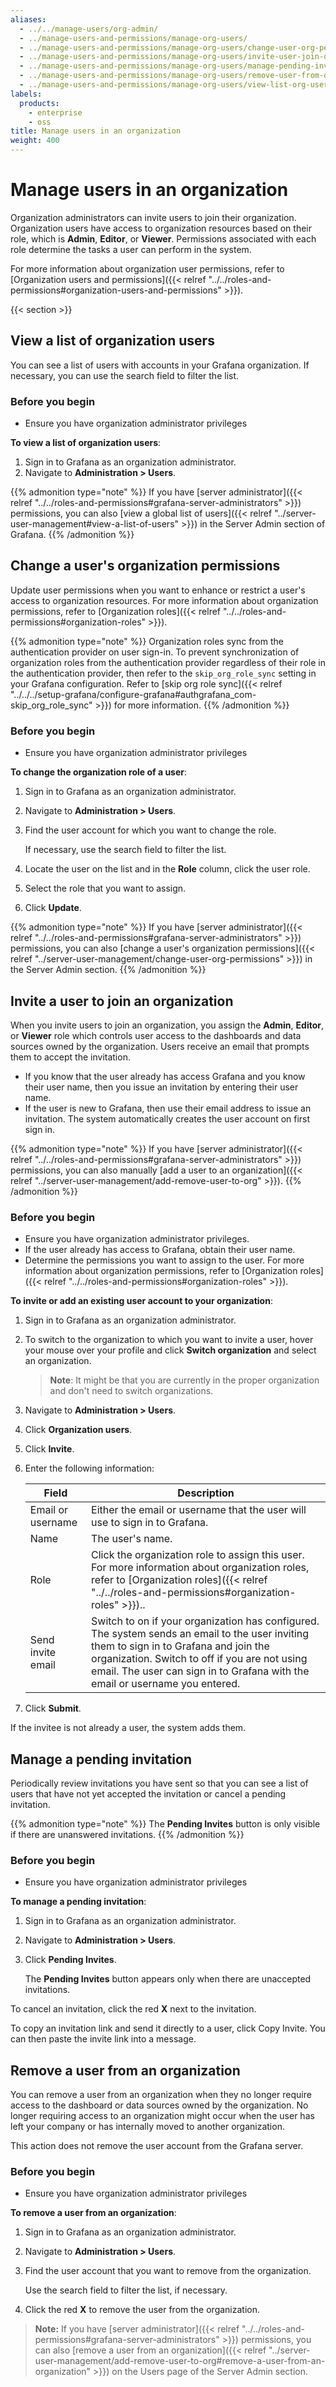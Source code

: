 ```yaml
---
aliases:
  - ../../manage-users/org-admin/
  - ../manage-users-and-permissions/manage-org-users/
  - ../manage-users-and-permissions/manage-org-users/change-user-org-permissions/
  - ../manage-users-and-permissions/manage-org-users/invite-user-join-org/
  - ../manage-users-and-permissions/manage-org-users/manage-pending-invites/
  - ../manage-users-and-permissions/manage-org-users/remove-user-from-org/
  - ../manage-users-and-permissions/manage-org-users/view-list-org-users/
labels:
  products:
    - enterprise
    - oss
title: Manage users in an organization
weight: 400
---
```


# Manage users in an organization

Organization administrators can invite users to join their organization. Organization users have access to organization resources based on their role, which is **Admin**, **Editor**, or **Viewer**. Permissions associated with each role determine the tasks a user can perform in the system.

For more information about organization user permissions, refer to [Organization users and permissions]({{< relref "../../roles-and-permissions#organization-users-and-permissions" >}}).

{{< section >}}

## View a list of organization users

You can see a list of users with accounts in your Grafana organization. If necessary, you can use the search field to filter the list.

### Before you begin

- Ensure you have organization administrator privileges

**To view a list of organization users**:

1. Sign in to Grafana as an organization administrator.
1. Navigate to **Administration > Users**.

{{% admonition type="note" %}}
If you have [server administrator]({{< relref "../../roles-and-permissions#grafana-server-administrators" >}}) permissions, you can also [view a global list of users]({{< relref "../server-user-management#view-a-list-of-users" >}}) in the Server Admin section of Grafana.
{{% /admonition %}}

## Change a user's organization permissions

Update user permissions when you want to enhance or restrict a user's access to organization resources. For more information about organization permissions, refer to [Organization roles]({{< relref "../../roles-and-permissions#organization-roles" >}}).

{{% admonition type="note" %}}
Organization roles sync from the authentication provider on user sign-in. To prevent synchronization of organization roles from the authentication provider regardless of their role in the authentication provider, then refer to the `skip_org_role_sync` setting in your Grafana configuration. Refer to [skip org role sync]({{< relref "../../../setup-grafana/configure-grafana#authgrafana_com-skip_org_role_sync" >}}) for more information.
{{% /admonition %}}

### Before you begin

- Ensure you have organization administrator privileges

**To change the organization role of a user**:

1. Sign in to Grafana as an organization administrator.
1. Navigate to **Administration > Users**.
1. Find the user account for which you want to change the role.

   If necessary, use the search field to filter the list.

1. Locate the user on the list and in the **Role** column, click the user role.
1. Select the role that you want to assign.
1. Click **Update**.

{{% admonition type="note" %}}
If you have [server administrator]({{< relref "../../roles-and-permissions#grafana-server-administrators" >}}) permissions, you can also [change a user's organization permissions]({{< relref "../server-user-management/change-user-org-permissions" >}}) in the Server Admin section.
{{% /admonition %}}

## Invite a user to join an organization

When you invite users to join an organization, you assign the **Admin**, **Editor**, or **Viewer** role which controls user access to the dashboards and data sources owned by the organization. Users receive an email that prompts them to accept the invitation.

- If you know that the user already has access Grafana and you know their user name, then you issue an invitation by entering their user name.
- If the user is new to Grafana, then use their email address to issue an invitation. The system automatically creates the user account on first sign in.

{{% admonition type="note" %}}
If you have [server administrator]({{< relref "../../roles-and-permissions#grafana-server-administrators" >}}) permissions, you can also manually [add a user to an organization]({{< relref "../server-user-management/add-remove-user-to-org" >}}).
{{% /admonition %}}

### Before you begin

- Ensure you have organization administrator privileges.
- If the user already has access to Grafana, obtain their user name.
- Determine the permissions you want to assign to the user. For more information about organization permissions, refer to [Organization roles]({{< relref "../../roles-and-permissions#organization-roles" >}}).

**To invite or add an existing user account to your organization**:

1. Sign in to Grafana as an organization administrator.
1. To switch to the organization to which you want to invite a user, hover your mouse over your profile and click **Switch organization** and select an organization.

   > **Note**: It might be that you are currently in the proper organization and don't need to switch organizations.

1. Navigate to **Administration > Users**.
1. Click **Organization users**.
1. Click **Invite**.
1. Enter the following information:

   | Field             | Description                                                                                                                                                                                                                                                              |
   | ----------------- | ------------------------------------------------------------------------------------------------------------------------------------------------------------------------------------------------------------------------------------------------------------------------ |
   | Email or username | Either the email or username that the user will use to sign in to Grafana.                                                                                                                                                                                               |
   | Name              | The user's name.                                                                                                                                                                                                                                                         |
   | Role              | Click the organization role to assign this user. For more information about organization roles, refer to [Organization roles]({{< relref "../../roles-and-permissions#organization-roles" >}})..                                                                        |
   | Send invite email | Switch to on if your organization has configured. The system sends an email to the user inviting them to sign in to Grafana and join the organization. Switch to off if you are not using email. The user can sign in to Grafana with the email or username you entered. |

1. Click **Submit**.

If the invitee is not already a user, the system adds them.

## Manage a pending invitation

Periodically review invitations you have sent so that you can see a list of users that have not yet accepted the invitation or cancel a pending invitation.

{{% admonition type="note" %}}
The **Pending Invites** button is only visible if there are unanswered invitations.
{{% /admonition %}}

### Before you begin

- Ensure you have organization administrator privileges

**To manage a pending invitation**:

1. Sign in to Grafana as an organization administrator.
1. Navigate to **Administration > Users**.
1. Click **Pending Invites**.

   The **Pending Invites** button appears only when there are unaccepted invitations.

To cancel an invitation, click the red **X** next to the invitation.

To copy an invitation link and send it directly to a user, click Copy Invite. You can then paste the invite link into a message.

## Remove a user from an organization

You can remove a user from an organization when they no longer require access to the dashboard or data sources owned by the organization. No longer requiring access to an organization might occur when the user has left your company or has internally moved to another organization.

This action does not remove the user account from the Grafana server.

### Before you begin

- Ensure you have organization administrator privileges

**To remove a user from an organization**:

1. Sign in to Grafana as an organization administrator.
1. Navigate to **Administration > Users**.
1. Find the user account that you want to remove from the organization.

   Use the search field to filter the list, if necessary.

1. Click the red **X** to remove the user from the organization.

> **Note:** If you have [server administrator]({{< relref "../../roles-and-permissions#grafana-server-administrators" >}}) permissions, you can also [remove a user from an organization]({{< relref "../server-user-management/add-remove-user-to-org#remove-a-user-from-an-organization" >}}) on the Users page of the Server Admin section.
